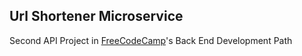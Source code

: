 ## Url Shortener Microservice

Second API Project in [FreeCodeCamp](https://www.freecodecamp.org/challenges/url-shortener-microservice)'s Back End Development Path
